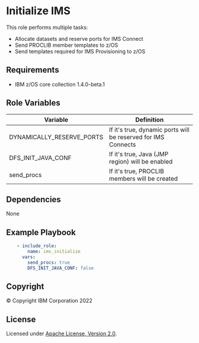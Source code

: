 Initialize IMS
=========

This role performs multiple tasks:
* Allocate datasets and reserve ports for IMS Connect
* Send PROCLIB member templates to z/OS
* Send templates required for IMS Provisioning to z/OS

Requirements
------------
* IBM z/OS core collection 1.4.0-beta.1

Role Variables
--------------
| Variable                           | Definition                                                                                                                                                          |
| ---------------------------------- | ------------------------------------------------------------------------------------------------------------------------------------------------------------------- |
| DYNAMICALLY_RESERVE_PORTS               | If it's true, dynamic ports will be reserved for IMS Connects                                                                                                                           |                                                                                                                          |
| DFS_INIT_JAVA_CONF               | If it's true, Java (JMP region) will be enabled                                                                                                                            |
| send_procs               | If it's true, PROCLIB members will be created





Dependencies
------------

None

Example Playbook
----------------
```yaml
    - include_role:
        name: ims_initialize
      vars:
        send_procs: true
        DFS_INIT_JAVA_CONF: false

```

## Copyright

© Copyright IBM Corporation 2022

## License
Licensed under
[Apache License, Version 2.0](https://opensource.org/licenses/Apache-2.0).
